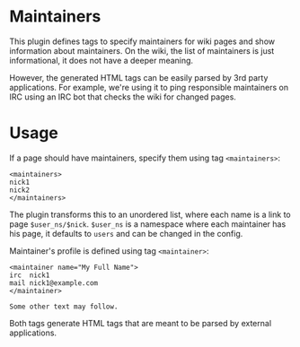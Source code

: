 Maintainers
===========

This plugin defines tags to specify maintainers for wiki pages and show
information about maintainers. On the wiki, the list of maintainers is just
informational, it does not have a deeper meaning.

However, the generated HTML tags can be easily parsed by 3rd party
applications. For example, we're using it to ping responsible maintainers
on IRC using an IRC bot that checks the wiki for changed pages.

Usage
=====
If a page should have maintainers, specify them using tag `<maintainers>`:

    <maintainers>
    nick1
    nick2
    </maintainers>

The plugin transforms this to an unordered list, where each name is a link to
page `$user_ns/$nick`. `$user_ns` is a namespace where each maintainer has his
page, it defaults to `users` and can be changed in the config.

Maintainer's profile is defined using tag `<maintainer>`:

    <maintainer name="My Full Name">
    irc  nick1
    mail nick1@example.com
    </maintainer>

    Some other text may follow.

Both tags generate HTML tags that are meant to be parsed by external
applications.
